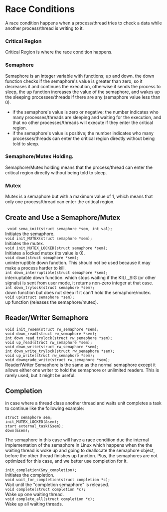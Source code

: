 # Race Conditions
A race condition happens when a process/thread tries to check a data while another process/thread is writing to it.
### Critical Region
Critical Region is where the race condition happens.
### Semaphore
Semaphore is an integer variable with functions; up and down. the down function checks if the semaphore's value is greater than zero, so it decreases it and continues the execution, otherwise it sends the process to sleep, the up function increases the value of the semaphore, and wakes up the sleeping processes/threads if there are any (semaphore value less than 0).<br>
* if the semaphore's value is zero or negative; the number indicates who many processes/threads are sleeping and waiting for the execution, and that no other processes/threads will execute if they enter the critical region.
* if the semaphore's value is positive; the number indicates who many processes/threads can enter the critical region directly without being told to sleep.
### Semaphore/Mutex Holding.
Semaphore/Mutex holding means that the process/thread can enter the critical region directly without being told to sleep.
### Mutex
Mutex is a semaphore but with a maximum value of 1, which means that only one process/thread can enter the critical region.

## Create and Use a Semaphore/Mutex
``` void sema_init(struct semaphore *sem, int val);```<br>
Initiates the semaphore.<br>
``` void init_MUTEX(struct semaphore *sem); ```<br>
Initiates the mutex.<br>
```void init_MUTEX_LOCKED(struct semaphore *sem); ```<br>
Initiates a locked mutex (its value is 0).<br>
``` void down(struct semaphore *sem); ```<br>
uninterruptible down function. This should not be used because it may make a process harder to kill.<br>
``` int down_interruptible(struct semaphore *sem); ```<br>
interruptable down function. which stops waiting if the KILL_SIG (or other signals) is sent from user mode, it returns non-zero integer at that case.<br>
``` int down_trylock(struct semaphore *sem); ```<br>
down function but does not sleep if it can't hold the semaphore/mutex.<br>
``` void up(struct semaphore *sem); ```<br>
up function (releases the semaphore/mutex).<br>

## Reader/Writer Semaphore
``` void init_rwsem(struct rw_semaphore *sem); ```<br>
``` void down_read(struct rw_semaphore *sem); ```<br>
``` int down_read_trylock(struct rw_semaphore *sem); ```<br>
``` void up_read(struct rw_semaphore *sem); ```<br>
``` void down_write(struct rw_semaphore *sem); ```<br>
``` int down_write_trylock(struct rw_semaphore *sem); ```<br>
``` void up_write(struct rw_semaphore *sem); ```<br>
``` void downgrade_write(struct rw_semaphore *sem); ```<br>
Reader/Writer Semaphore is the same as the normal semaphore except it allows either one writer to hold the semaphore or unlimited readers. This is rarely used, but it might be useful.

## Completion
in case where a thread class another thread and waits unit completes a task to continue like the following example:
``` 
struct semaphore sem;
init_MUTEX_LOCKED(&sem);
start_external_task(&sem);
down(&sem); 
```
The semaphore in this case will have a race condition due the internal implementation of the semaphore in Linux which happens when the the waiting thread is woke up  and going to deallocate the semaphore object, before the other thread finishes up function. Plus, the semaphores are not optimized for this case, and we better use completion for it.

``` init_completion(&my_completion); ```<br>
Initiates the completion.<br>
``` void wait_for_completion(struct completion *c); ```<br>
Wait until the "completion semaphore" is released.<br>
``` void complete(struct completion *c); ```<br>
Wake up one waiting thread.<br>
``` void complete_all(struct completion *c); ```<br>
Wake up all waiting threads.<br>





